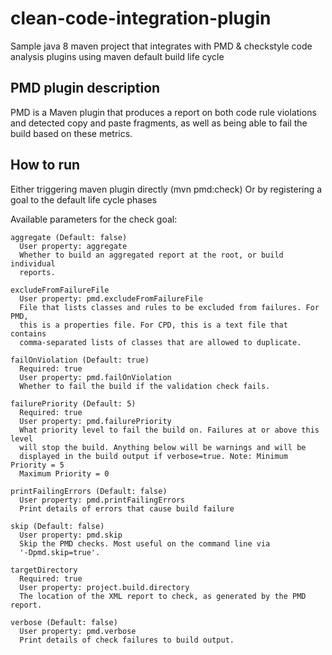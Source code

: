 # clean-code-integration-plugin
Sample java 8 maven project that integrates with PMD & checkstyle code analysis plugins using maven default build life cycle

## PMD plugin description 
PMD is a Maven plugin that produces a report on both code rule violations and detected copy and paste fragments, as well as being able to fail the build based on these metrics. 

## How to run  
Either triggering maven plugin directly (mvn pmd:check) Or by registering a goal to the default life cycle phases

Available parameters for the check goal:

    aggregate (Default: false)
      User property: aggregate
      Whether to build an aggregated report at the root, or build individual
      reports.

    excludeFromFailureFile
      User property: pmd.excludeFromFailureFile
      File that lists classes and rules to be excluded from failures. For PMD,
      this is a properties file. For CPD, this is a text file that contains
      comma-separated lists of classes that are allowed to duplicate.

    failOnViolation (Default: true)
      Required: true
      User property: pmd.failOnViolation
      Whether to fail the build if the validation check fails.

    failurePriority (Default: 5)
      Required: true
      User property: pmd.failurePriority
      What priority level to fail the build on. Failures at or above this level
      will stop the build. Anything below will be warnings and will be
      displayed in the build output if verbose=true. Note: Minimum Priority = 5
      Maximum Priority = 0

    printFailingErrors (Default: false)
      User property: pmd.printFailingErrors
      Print details of errors that cause build failure

    skip (Default: false)
      User property: pmd.skip
      Skip the PMD checks. Most useful on the command line via
      '-Dpmd.skip=true'.

    targetDirectory
      Required: true
      User property: project.build.directory
      The location of the XML report to check, as generated by the PMD report.

    verbose (Default: false)
      User property: pmd.verbose
      Print details of check failures to build output.
